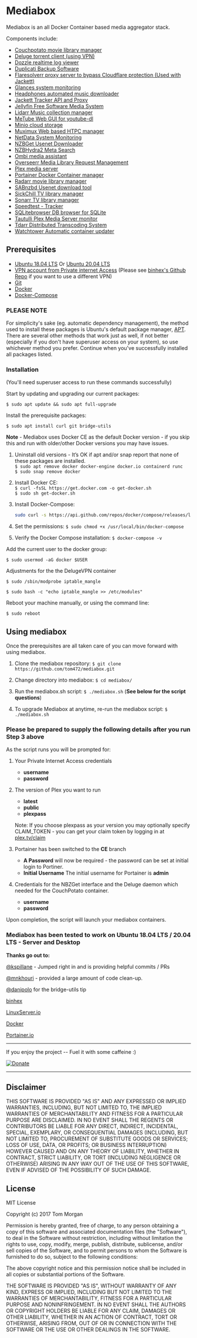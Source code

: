 # Mediabox

Mediabox is an all Docker Container based media aggregator stack.

Components include:

*   [Couchpotato movie library manager](https://couchpota.to/)
*   [Deluge torrent client (using VPN)](http://deluge-torrent.org/)
*   [Dozzle realtime log viewer](https://github.com/amir20/dozzle)
*   [Duplicati Backup Software](https://www.duplicati.com/)
*   [Flaresolverr proxy server to bypass Cloudflare protection (Used with Jackett)](https://github.com/FlareSolverr/FlareSolverr)
*   [Glances system monitoring](https://nicolargo.github.io/glances/)
*   [Headphones automated music downloader](https://github.com/linuxserver/docker-headphones)
*   [Jackett Tracker API and Proxy](https://github.com/Jackett/Jackett)
*   [Jellyfin Free Software Media System](https://github.com/jellyfin/jellyfin)
*   [Lidarr Music collection manager](https://lidarr.audio/)
*   [MeTube Web GUI for youtube-dl](https://github.com/alexta69/metube)
*   [Minio cloud storage](https://www.minio.io/)
*   [Muximux Web based HTPC manager](https://github.com/mescon/Muximux)
*   [NetData System Monitoring](https://github.com/netdata/netdata)
*   [NZBGet Usenet Downloader](https://nzbget.net/)  
*   [NZBHydra2 Meta Search](https://github.com/theotherp/nzbhydra2)  
*   [Ombi media assistant](http://www.ombi.io/)
*   [Overseerr Media Library Request Management](https://github.com/sct/overseerr)
*   [Plex media server](https://www.plex.tv/)
*   [Portainer Docker Container manager](https://portainer.io/)
*   [Radarr movie library manager](https://radarr.video/)
*   [SABnzbd Usenet download tool](https://github.com/sabnzbd/sabnzbd)
*   [SickChill TV library manager](https://github.com/SickChill/SickChill)
*   [Sonarr TV library manager](https://sonarr.tv/)
*   [Speedtest - Tracker](https://github.com/henrywhitaker3/Speedtest-Tracker)
*   [SQLitebrowser DB browser for SQLite](https://sqlitebrowser.org/) 
*   [Tautulli Plex Media Server monitor](https://github.com/tautulli/tautulli)
*   [Tdarr Distributed Transcoding System](https://tdarr.io)
*   [Watchtower Automatic container updater](https://github.com/containrrr/watchtower)

## Prerequisites

*   [Ubuntu 18.04 LTS](https://www.ubuntu.com/) Or [Ubuntu 20.04 LTS](https://www.ubuntu.com/)
*   [VPN account from Private internet Access](https://www.privateinternetaccess.com/) (Please see [binhex's Github Repo](https://github.com/binhex/arch-delugevpn) if you want to use a different VPN)
*   [Git](https://git-scm.com/)
*   [Docker](https://www.docker.com/)
*   [Docker-Compose](https://docs.docker.com/compose/)

### **PLEASE NOTE**

For simplicity's sake (eg. automatic dependency management), the method used to install these packages is Ubuntu's default package manager, [APT](https://wiki.debian.org/Apt).  There are several other methods that work just as well, if not better (especially if you don't have superuser access on your system), so use whichever method you prefer.  Continue when you've successfully installed all packages listed.

### Installation

(You'll need superuser access to run these commands successfully)

Start by updating and upgrading our current packages:

`$ sudo apt update && sudo apt full-upgrade`

Install the prerequisite packages:

`$ sudo apt install curl git bridge-utils`

**Note** - Mediabox uses Docker CE as the default Docker version - if you skip this and run with older/other Docker versions you may have issues.

1.  Uninstall old versions - It’s OK if apt and/or snap report that none of these packages are installed.  
    `$ sudo apt remove docker docker-engine docker.io containerd runc`  
    `$ sudo snap remove docker`  

2.  Install Docker CE:  
    `$ curl -fsSL https://get.docker.com -o get-docker.sh`  
    `$ sudo sh get-docker.sh`  

3.  Install Docker-Compose:  

    ```bash
    sudo curl -s https://api.github.com/repos/docker/compose/releases/latest | grep "browser_download_url" | grep -m1 `uname -s`-`uname -m` | cut -d '"' -f4 | xargs sudo curl -L -o /usr/local/bin/docker-compose
    ```

4.  Set the permissions: `$ sudo chmod +x /usr/local/bin/docker-compose`  

5.  Verify the Docker Compose installation: `$ docker-compose -v`  

Add the current user to the docker group:

`$ sudo usermod -aG docker $USER`

Adjustments for the the DelugeVPN container

`$ sudo /sbin/modprobe iptable_mangle`

`$ sudo bash -c "echo iptable_mangle >> /etc/modules"`

Reboot your machine manually, or using the command line:

`$ sudo reboot`

## Using mediabox

Once the prerequisites are all taken care of you can move forward with using mediabox.

1.  Clone the mediabox repository: `$ git clone https://github.com/tom472/mediabox.git`

2.  Change directory into mediabox: `$ cd mediabox/`

3.  Run the mediabox.sh script: `$ ./mediabox.sh`  (**See below for the script questions**)

4.  To upgrade Mediabox at anytime, re-run the mediabox script: `$ ./mediabox.sh`

### Please be prepared to supply the following details after you run Step 3 above

As the script runs you will be prompted for:

1.  Your Private Internet Access credentials
    *   **username**
    *   **password**

2.  The version of Plex you want to run
    *   **latest**
    *   **public**
    *   **plexpass**

    Note: If you choose plexpass as your version you may optionally specify CLAIM_TOKEN - you can get your claim token by logging in at [plex.tv/claim](https://www.plex.tv/claim)

3.  Portainer has been switched to the **CE** branch
    *   **A Password** will now be required - the password can be set at initial login to Portiner.  
    *   **Initial Username** The initial username for Portainer is **admin**  

4.  Credentials for the NBZGet interface and the Deluge daemon which needed for the CouchPotato container.
    *   **username**
    *   **password**

Upon completion, the script will launch your mediabox containers.

### **Mediabox has been tested to work on Ubuntu 18.04 LTS / 20.04 LTS - Server and Desktop**

**Thanks go out to:**

[@kspillane](https://github.com/kspillane) - Jumped right in and is providing helpful commits / PRs

[@mnkhouri](https://github.com/mnkhouri) - provided a large amount of code clean-up.

[@danipolo](https://github.com/danipolo) for the bridge-utils tip

[binhex](https://github.com/binhex)

[LinuxServer.io](https://github.com/linuxserver)

[Docker](https://github.com/docker)

[Portainer.io](https://github.com/portainer)

---

If you enjoy the project -- Fuel it with some caffeine :)

[![Donate](https://img.shields.io/badge/Donate-SquareCash-brightgreen.svg)](https://cash.me/$TomMorgan)

---

## Disclaimer

THIS SOFTWARE IS PROVIDED "AS IS" AND ANY EXPRESSED OR IMPLIED WARRANTIES, INCLUDING, BUT NOT LIMITED TO, THE IMPLIED WARRANTIES OF MERCHANTABILITY AND FITNESS FOR A PARTICULAR PURPOSE ARE DISCLAIMED. IN NO EVENT SHALL THE REGENTS OR CONTRIBUTORS BE LIABLE FOR ANY DIRECT, INDIRECT, INCIDENTAL, SPECIAL, EXEMPLARY, OR CONSEQUENTIAL DAMAGES (INCLUDING, BUT NOT LIMITED TO, PROCUREMENT OF SUBSTITUTE GOODS OR SERVICES; LOSS OF USE, DATA, OR PROFITS; OR BUSINESS INTERRUPTION)
HOWEVER CAUSED AND ON ANY THEORY OF LIABILITY, WHETHER IN CONTRACT, STRICT LIABILITY, OR TORT (INCLUDING NEGLIGENCE OR OTHERWISE) ARISING IN ANY WAY OUT OF THE USE OF THIS SOFTWARE, EVEN IF ADVISED OF THE POSSIBILITY OF SUCH DAMAGE.

## License

MIT License

Copyright (c) 2017 Tom Morgan

Permission is hereby granted, free of charge, to any person obtaining a copy
of this software and associated documentation files (the "Software"), to deal
in the Software without restriction, including without limitation the rights
to use, copy, modify, merge, publish, distribute, sublicense, and/or sell
copies of the Software, and to permit persons to whom the Software is
furnished to do so, subject to the following conditions:

The above copyright notice and this permission notice shall be included in all
copies or substantial portions of the Software.

THE SOFTWARE IS PROVIDED "AS IS", WITHOUT WARRANTY OF ANY KIND, EXPRESS OR
IMPLIED, INCLUDING BUT NOT LIMITED TO THE WARRANTIES OF MERCHANTABILITY,
FITNESS FOR A PARTICULAR PURPOSE AND NONINFRINGEMENT. IN NO EVENT SHALL THE
AUTHORS OR COPYRIGHT HOLDERS BE LIABLE FOR ANY CLAIM, DAMAGES OR OTHER
LIABILITY, WHETHER IN AN ACTION OF CONTRACT, TORT OR OTHERWISE, ARISING FROM,
OUT OF OR IN CONNECTION WITH THE SOFTWARE OR THE USE OR OTHER DEALINGS IN THE
SOFTWARE.

